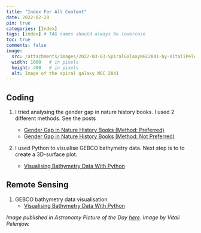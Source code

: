 ```yaml
---
title: "Index For All Content"
date: 2022-02-20
pin: true
categories: [Index]
tags: [index] # TAG names should always be lowercase
toc: true
comments: false
image:
  src: /attachments/images/2022-03-03-SpiralGalaxyNGC2841-by-VitaliPelenjow.jpeg
  width: 1000   # in pixels
  height: 400   # in pixels
  alt: Image of the spiral galaxy NGC 2841 
---
```


## Coding 

1. I tried analysing the gender gap in nature history books. I used 2 different methods. See the posts 
	- [Gender Gap in Nature History Books (Method: Preferred)](https://nat-arslan.github.io/posts/Gender-Gap-In-Nature-History-Books-NLTK/)
	- [Gender Gap in Nature History Books (Method: Not Preferred)](https://nat-arslan.github.io/posts/Gender-Gap-In-Nature-History-Books/)

2. I used Python to visualise GEBCO bathymetry data. Next step is to to create a 3D-surface plot.
	- [Visualising Bathymetry Data With Python](https://nat-arslan.github.io/posts/GEBCO/)

## Remote Sensing
1. GEBCO bathymetry data visualisation
	- [Visualising Bathymetry Data With Python](https://nat-arslan.github.io/posts/GEBCO/)




_Image published in Astronomy Picture of the Day [here](https://apod.nasa.gov/apod/astropix.html). Image by Vitali Pelenjow._